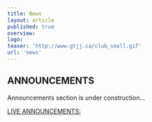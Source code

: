 ```yaml
---
title: News
layout: article
published: true
overview:
logo:
teaser: 'http://www.gtjj.ca/club_small.gif'
url: 'news'
---
```


## ANNOUNCEMENTS

Announcements section is under construction...

<div class="jekyll-twitter-plugin"><a class="twitter-timeline" data-width="500" data-tweet-limit="5" href="https://twitter.com/JustinTrudeau?ref_src=twsrc%5Etfw">LIVE ANNOUNCEMENTS:</a>
<script async="" src="https://platform.twitter.com/widgets.js" charset="utf-8"></script>
